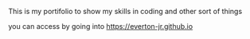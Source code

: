 This is my portifolio to show my skills in coding and other sort of things

you can access by going into https://everton-jr.github.io